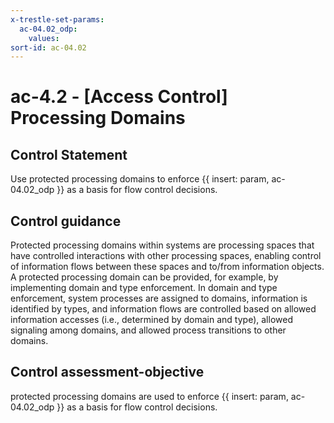 ```yaml
---
x-trestle-set-params:
  ac-04.02_odp:
    values:
sort-id: ac-04.02
---
```


# ac-4.2 - \[Access Control\] Processing Domains

## Control Statement

Use protected processing domains to enforce {{ insert: param, ac-04.02_odp }} as a basis for flow control decisions.

## Control guidance

Protected processing domains within systems are processing spaces that have controlled interactions with other processing spaces, enabling control of information flows between these spaces and to/from information objects. A protected processing domain can be provided, for example, by implementing domain and type enforcement. In domain and type enforcement, system processes are assigned to domains, information is identified by types, and information flows are controlled based on allowed information accesses (i.e., determined by domain and type), allowed signaling among domains, and allowed process transitions to other domains.

## Control assessment-objective

protected processing domains are used to enforce {{ insert: param, ac-04.02_odp }} as a basis for flow control decisions.
